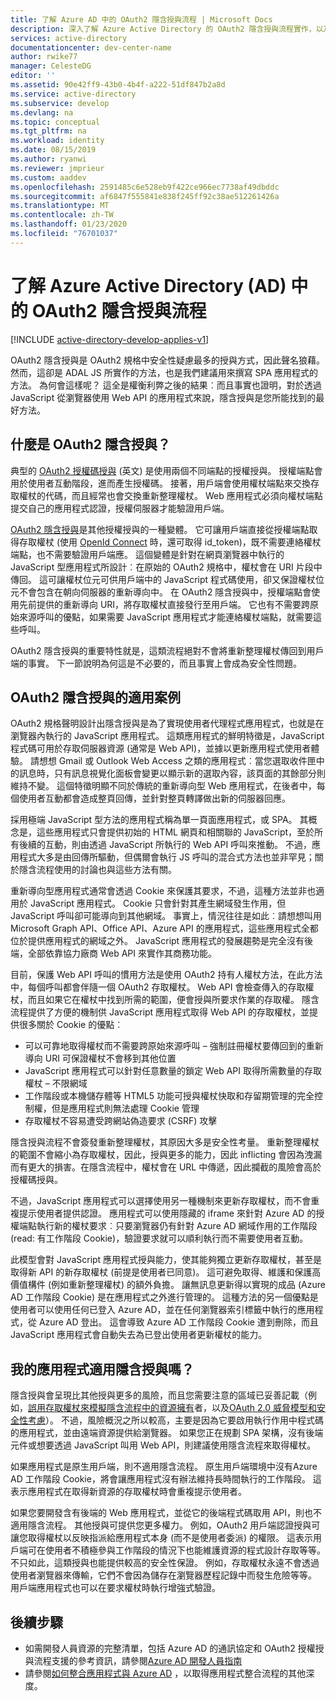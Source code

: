 ```yaml
---
title: 了解 Azure AD 中的 OAuth2 隱含授與流程 | Microsoft Docs
description: 深入了解 Azure Active Directory 的 OAuth2 隱含授與流程實作，以及它是否適合您的應用程式。
services: active-directory
documentationcenter: dev-center-name
author: rwike77
manager: CelesteDG
editor: ''
ms.assetid: 90e42ff9-43b0-4b4f-a222-51df847b2a8d
ms.service: active-directory
ms.subservice: develop
ms.devlang: na
ms.topic: conceptual
ms.tgt_pltfrm: na
ms.workload: identity
ms.date: 08/15/2019
ms.author: ryanwi
ms.reviewer: jmprieur
ms.custom: aaddev
ms.openlocfilehash: 2591485c6e528eb9f422ce966ec7738af49dbddc
ms.sourcegitcommit: af6847f555841e838f245ff92c38ae512261426a
ms.translationtype: MT
ms.contentlocale: zh-TW
ms.lasthandoff: 01/23/2020
ms.locfileid: "76701037"
---
```

# <a name="understanding-the-oauth2-implicit-grant-flow-in-azure-active-directory-ad"></a>了解 Azure Active Directory (AD) 中的 OAuth2 隱含授與流程

[!INCLUDE [active-directory-develop-applies-v1](../../../includes/active-directory-develop-applies-v1.md)]

OAuth2 隱含授與是 OAuth2 規格中安全性疑慮最多的授與方式，因此聲名狼藉。 然而，這卻是 ADAL JS 所實作的方法，也是我們建議用來撰寫 SPA 應用程式的方法。 為何會這樣呢？ 這全是權衡利弊之後的結果︰而且事實也證明，對於透過 JavaScript 從瀏覽器使用 Web API 的應用程式來說，隱含授與是您所能找到的最好方法。

## <a name="what-is-the-oauth2-implicit-grant"></a>什麼是 OAuth2 隱含授與？

典型的 [OAuth2 授權碼授與](https://tools.ietf.org/html/rfc6749#section-1.3.1) \(英文\) 是使用兩個不同端點的授權授與。 授權端點會用於使用者互動階段，進而產生授權碼。 接著，用戶端會使用權杖端點來交換存取權杖的代碼，而且經常也會交換重新整理權杖。 Web 應用程式必須向權杖端點提交自己的應用程式認證，授權伺服器才能驗證用戶端。

[OAuth2 隱含授與](https://tools.ietf.org/html/rfc6749#section-1.3.2)是其他授權授與的一種變體。 它可讓用戶端直接從授權端點取得存取權杖 (使用 [OpenId Connect](https://openid.net/specs/openid-connect-core-1_0.html) 時，還可取得 id_token)，既不需要連絡權杖端點，也不需要驗證用戶端應。 這個變體是針對在網頁瀏覽器中執行的 JavaScript 型應用程式所設計︰在原始的 OAuth2 規格中，權杖會在 URI 片段中傳回。 這可讓權杖位元可供用戶端中的 JavaScript 程式碼使用，卻又保證權杖位元不會包含在朝向伺服器的重新導向中。 在 OAuth2 隱含授與中，授權端點會使用先前提供的重新導向 URI，將存取權杖直接發行至用戶端。 它也有不需要跨原始來源呼叫的優點，如果需要 JavaScript 應用程式才能連絡權杖端點，就需要這些呼叫。

OAuth2 隱含授與的重要特性就是，這類流程絕對不會將重新整理權杖傳回到用戶端的事實。 下一節說明為何這是不必要的，而且事實上會成為安全性問題。

## <a name="suitable-scenarios-for-the-oauth2-implicit-grant"></a>OAuth2 隱含授與的適用案例

OAuth2 規格聲明設計出隱含授與是為了實現使用者代理程式應用程式，也就是在瀏覽器內執行的 JavaScript 應用程式。 這類應用程式的鮮明特徵是，JavaScript 程式碼可用於存取伺服器資源 (通常是 Web API)，並據以更新應用程式使用者體驗。 請想想 Gmail 或 Outlook Web Access 之類的應用程式︰當您選取收件匣中的訊息時，只有訊息視覺化面板會變更以顯示新的選取內容，該頁面的其餘部分則維持不變。 這個特徵明顯不同於傳統的重新導向型 Web 應用程式，在後者中，每個使用者互動都會造成整頁回傳，並針對整頁轉譯做出新的伺服器回應。

採用極端 JavaScript 型方法的應用程式稱為單一頁面應用程式，或 SPA。 其概念是，這些應用程式只會提供初始的 HTML 網頁和相關聯的 JavaScript，至於所有後續的互動，則由透過 JavaScript 所執行的 Web API 呼叫來推動。 不過，應用程式大多是由回傳所驅動，但偶爾會執行 JS 呼叫的混合式方法也並非罕見；關於隱含流程使用的討論也與這些方法有關。

重新導向型應用程式通常會透過 Cookie 來保護其要求，不過，這種方法並非也適用於 JavaScript 應用程式。 Cookie 只會針對其產生網域發生作用，但 JavaScript 呼叫卻可能導向到其他網域。 事實上，情況往往是如此︰請想想叫用 Microsoft Graph API、Office API、Azure API 的應用程式，這些應用程式全都位於提供應用程式的網域之外。 JavaScript 應用程式的發展趨勢是完全沒有後端，全部依靠協力廠商 Web API 來實作其商務功能。

目前，保護 Web API 呼叫的慣用方法是使用 OAuth2 持有人權杖方法，在此方法中，每個呼叫都會伴隨一個 OAuth2 存取權杖。 Web API 會檢查傳入的存取權杖，而且如果它在權杖中找到所需的範圍，便會授與所要求作業的存取權。 隱含流程提供了方便的機制供 JavaScript 應用程式取得 Web API 的存取權杖，並提供很多關於 Cookie 的優點︰

* 可以可靠地取得權杖而不需要跨原始來源呼叫 – 強制註冊權杖要傳回到的重新導向 URI 可保證權杖不會移到其他位置
* JavaScript 應用程式可以針對任意數量的鎖定 Web API 取得所需數量的存取權杖 – 不限網域
* 工作階段或本機儲存體等 HTML5 功能可授與權杖快取和存留期管理的完全控制權，但是應用程式則無法處理 Cookie 管理
* 存取權杖不容易遭受跨網站偽造要求 (CSRF) 攻擊

隱含授與流程不會簽發重新整理權杖，其原因大多是安全性考量。 重新整理權杖的範圍不會縮小為存取權杖，因此，授與更多的能力，因此 inflicting 會因為洩漏而有更大的損害。在隱含流程中，權杖會在 URL 中傳遞，因此攔截的風險會高於授權碼授與。

不過，JavaScript 應用程式可以選擇使用另一種機制來更新存取權杖，而不會重複提示使用者提供認證。 應用程式可以使用隱藏的 iframe 來針對 Azure AD 的授權端點執行新的權杖要求︰只要瀏覽器仍有針對 Azure AD 網域作用的工作階段 (read: 有工作階段 Cookie)，驗證要求就可以順利執行而不需要使用者互動。

此模型會對 JavaScript 應用程式授與能力，使其能夠獨立更新存取權杖，甚至是取得新 API 的新存取權杖 (前提是使用者已同意)。 這可避免取得、維護和保護高價值構件 (例如重新整理權杖) 的額外負擔。 讓無訊息更新得以實現的成品 (Azure AD 工作階段 Cookie) 是在應用程式之外進行管理的。 這種方法的另一個優點是使用者可以使用任何已登入 Azure AD，並在任何瀏覽器索引標籤中執行的應用程式，從 Azure AD 登出。 這會導致 Azure AD 工作階段 Cookie 遭到刪除，而且 JavaScript 應用程式會自動失去為已登出使用者更新權杖的能力。

## <a name="is-the-implicit-grant-suitable-for-my-app"></a>我的應用程式適用隱含授與嗎？

隱含授與會呈現比其他授與更多的風險，而且您需要注意的區域已妥善記載（例如，[誤用存取權杖來模擬隱含流程中的資源擁有][OAuth2-Spec-Implicit-Misuse]者，以及[OAuth 2.0 威脅模型和安全性考慮][OAuth2-Threat-Model-And-Security-Implications]）。 不過，風險概況之所以較高，主要是因為它要啟用執行作用中程式碼的應用程式，並由遠端資源提供給瀏覽器。 如果您正在規劃 SPA 架構，沒有後端元件或想要透過 JavaScript 叫用 Web API，則建議使用隱含流程來取得權杖。

如果應用程式是原生用戶端，則不適用隱含流程。 原生用戶端環境中沒有Azure AD 工作階段 Cookie，將會讓應用程式沒有辦法維持長時間執行的工作階段。 這表示應用程式在取得新資源的存取權杖時會重複提示使用者。

如果您要開發含有後端的 Web 應用程式，並從它的後端程式碼取用 API，則也不適用隱含流程。 其他授與可提供您更多權力。 例如，OAuth2 用戶端認證授與可讓您取得權杖以反映指派給應用程式本身 (而不是使用者委派) 的權限。 這表示用戶端可在使用者不積極參與工作階段的情況下也能維護資源的程式設計存取等等。 不只如此，這類授與也能提供較高的安全性保證。 例如，存取權杖永遠不會透過使用者瀏覽器來傳輸，它們不會因為儲存在瀏覽器歷程記錄中而發生危險等等。 用戶端應用程式也可以在要求權杖時執行增強式驗證。

## <a name="next-steps"></a>後續步驟

* 如需開發人員資源的完整清單，包括 Azure AD 的通訊協定和 OAuth2 授權授與流程支援的參考資訊，請參閱[Azure AD 開發人員指南][AAD-Developers-Guide]
* 請參閱[如何整合應用程式與 Azure AD][ACOM-How-To-Integrate] ，以取得應用程式整合流程的其他深度。

<!--Image references-->

<!--Reference style links in use-->
[AAD-Developers-Guide]:azure-ad-developers-guide.md
[ACOM-How-And-Why-Apps-Added-To-AAD]: active-directory-how-applications-are-added.md
[ACOM-How-To-Integrate]: active-directory-how-to-integrate.md
[OAuth2-Spec-Implicit-Misuse]: https://tools.ietf.org/html/rfc6749#section-10.16
[OAuth2-Threat-Model-And-Security-Implications]: https://tools.ietf.org/html/rfc6819
